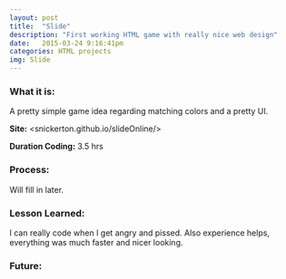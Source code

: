 ```yaml
---
layout: post
title:  "Slide"
description: "First working HTML game with really nice web design"
date:   2015-03-24 9:16:41pm
categories: HTML projects
img: Slide
---
```

<h3><b>What it is:</b></h3>
A pretty simple game idea regarding matching colors and a pretty UI.

<b>Site:</b> <snickerton.github.io/slideOnline/>

<b>Duration Coding:</b> 3.5 hrs

<h3><b>Process:</b></h3>
Will fill in later.

<h3><b>Lesson Learned:</b></h3>
I can really code when I get angry and pissed. Also experience helps, everything was much faster and nicer looking.

<h3><b>Future:</b></h3>
